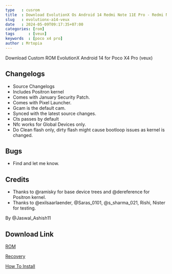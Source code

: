 ```yaml
---
type   : cusrom
title  : Download EvolutionX Os Android 14 Redmi Note 11E Pro - Redmi Note 11 Pro 5G - POCO X4 Pro 5G (veux)
slug   : evolutionx-a14-veux
date   : 2024-05-09T09:17:35+07:00
categories: [rom]
tags      : [veux]
keywords  : [poco x4 pro]
author : Mrtopia
---
```


Download Custom ROM EvolutionX Android 14 for Poco X4 Pro (veux)


## Changelogs
- Source Changelogs
- Includes Positron kernel
- Comes with January Security Patch.
- Comes with Pixel Launcher.
- Gcam is the default cam.
- Synced with the latest source changes.
- Cts passes by default
- Nfc works for Global Devices only.
- Do Clean flash only, dirty flash might cause bootloop issues as kernel is changed.

## Bugs
- Find and let me know.

## Credits
- Thanks to @ramisky for base device trees and @dereference for Positron kernel.
- Thanks to @exilsaarlaender, @Saras_0101, @s_sharma_021, Rishi, Nister for testing.

By @Jaswal_Ashish11

## Download Link
[ROM](https://sourceforge.net/projects/evolution-x/files/veux/14/)

[Recovery](https://sourceforge.net/projects/evolution-x/files/veux/Recovery/)

[How To Install](https://telegra.ph/Custom-Rom--Recovery-Flashing-Guide-08-02)

